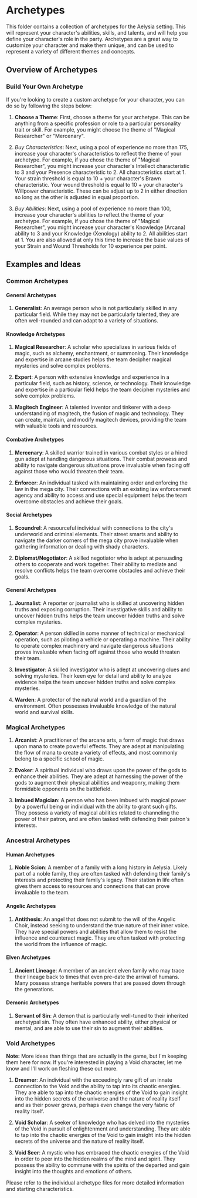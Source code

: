 # Archetypes

This folder contains a collection of archetypes for the Aelysia setting. This will represent your character's abilities, skills, and talents, and will help you define your character's role in the party. Archetypes are a great way to customize your character and make them unique, and can be used to represent a variety of different themes and concepts.

## Overview of Archetypes

### Build Your Own Archetype

If you're looking to create a custom archetype for your character, you can do so by following the steps below:

1. **Choose a Theme**: First, choose a theme for your archetype. This can be anything from a specific profession or role to a particular personality trait or skill. For example, you might choose the theme of "Magical Researcher" or "Mercenary".

2. *Buy Characteristics*: Next, using a pool of experience no more than 175, increase your character's characteristics to reflect the theme of your archetype. For example, if you chose the theme of "Magical Researcher", you might increase your character's Intellect characteristic to 3 and your Presence characteristic to 2. All characteristics start at 1. Your strain threshold is equal to 10 + your character's Brawn characteristic. Your wound threshold is equal to 10 + your character's Willpower characteristic. These can be adjust up to 2 in either direction so long as the other is adjusted in equal proportion.

3. *Buy Abilities*: Next, using a pool of experience no more than 100, increase your character's abilities to reflect the theme of your archetype. For example, if you chose the theme of "Magical Researcher", you might increase your character's Knowledge (Arcana) ability to 3 and your Knowledge (Xenology) ability to 2. All abilities start at 1. You are also allowed at only this time to increase the base values of your Strain and Wound Thresholds for 10 experience per point.

## Examples and Ideas

### Common Archetypes

#### General Archetypes

1. **Generalist**: An average person who is not particularly skilled in any particular field. While they may not be particularly talented, they are often well-rounded and can adapt to a variety of situations.

#### Knowledge Archetypes

1. **Magical Researcher**: A scholar who specializes in various fields of magic, such as alchemy, enchantment, or summoning. Their knowledge and expertise in arcane studies helps the team decipher magical mysteries and solve complex problems.

2. **Expert**: A person with extensive knowledge and experience in a particular field, such as history, science, or technology. Their knowledge and expertise in a particular field helps the team decipher mysteries and solve complex problems.

3. **Magitech Engineer**: A talented inventor and tinkerer with a deep understanding of magitech, the fusion of magic and technology. They can create, maintain, and modify magitech devices, providing the team with valuable tools and resources.

#### Combative Archetypes

1. **Mercenary**: A skilled warrior trained in various combat styles or a hired gun adept at handling dangerous situations. Their combat prowess and ability to navigate dangerous situations prove invaluable when facing off against those who would threaten their team.

2. **Enforcer**: An individual tasked with maintaining order and enforcing the law in the mega city. Their connections with an existing law enforcement agency and ability to access and use special equipment helps the team overcome obstacles and achieve their goals.

#### Social Archetypes

1. **Scoundrel**: A resourceful individual with connections to the city's underworld and criminal elements. Their street smarts and ability to navigate the darker corners of the mega city prove invaluable when gathering information or dealing with shady characters.

2. **Diplomat/Negotiator**: A skilled negotiator who is adept at persuading others to cooperate and work together. Their ability to mediate and resolve conflicts helps the team overcome obstacles and achieve their goals.

#### General Archetypes

1. **Journalist**: A reporter or journalist who is skilled at uncovering hidden truths and exposing corruption. Their investigative skills and ability to uncover hidden truths helps the team uncover hidden truths and solve complex mysteries.

2. **Operator**: A person skilled in some manner of technical or mechanical operation, such as piloting a vehicle or operating a machine. Their ability to operate complex machinery and navigate dangerous situations proves invaluable when facing off against those who would threaten their team.

3. **Investigator**: A skilled investigator who is adept at uncovering clues and solving mysteries. Their keen eye for detail and ability to analyze evidence helps the team uncover hidden truths and solve complex mysteries.

4. **Warden**: A protector of the natural world and a guardian of the environment. Often possesses invaluable knowledge of the natural world and survival skills.

### Magical Archetypes

1. **Arcanist**: A practitioner of the arcane arts, a form of magic that draws upon mana to create powerful effects. They are adept at manipulating the flow of mana to create a variety of effects, and most commonly belong to a specific school of magic.

2. **Evoker**: A spiritual individual who draws upon the power of the gods to enhance their abilities. They are adept at harnessing the power of the gods to augment their physical abilities and weaponry, making them formidable opponents on the battlefield.

3. **Imbued Magician**: A person who has been imbued with magical power by a powerful being or individual with the ability to grant such gifts. They possess a variety of magical abilities related to channeling the power of their patron, and are often tasked with defending their patron's interests.

### Ancestral Archetypes

#### Human Archetypes

1. **Noble Scion**: A member of a family with a long history in Aelysia. Likely part of a noble family, they are often tasked with defending their family's interests and protecting their family's legacy. Their station in life often gives them access to resources and connections that can prove invaluable to the team.

#### Angelic Archetypes

1. **Antithesis**: An angel that does not submit to the will of the Angelic Choir, instead seeking to understand the true nature of their inner voice. They have special powers and abilities that allow them to resist the influence and counteract magic. They are often tasked with protecting the world from the influence of magic.

#### Elven Archetypes

1. **Ancient Lineage**: A member of an ancient elven family who may trace their lineage back to times that even pre-date the arrival of humans. Many possess strange heritable powers that are passed down through the generations.

#### Demonic Archetypes

1. **Servant of Sin**: A demon that is particularly well-tuned to their inherited archetypal sin. They often have enhanced ability, either physical or mental, and are able to use their sin to augment their abilities.

### Void Archetypes

**Note:** More ideas than things that are actually in the game, but I'm keeping them here for now. If you're interested in playing a Void character, let me know and I'll work on fleshing these out more.

1. **Dreamer**: An individual with the exceedingly rare gift of an innate connection to the Void and the ability to tap into its chaotic energies. They are able to tap into the chaotic energies of the Void to gain insight into the hidden secrets of the universe and the nature of reality itself and as their power grows, perhaps even change the very fabric of reality itself.

2. **Void Scholar**: A seeker of knowledge who has delved into the mysteries of the Void in pursuit of enlightenment and understanding. They are able to tap into the chaotic energies of the Void to gain insight into the hidden secrets of the universe and the nature of reality itself.

3. **Void Seer**: A mystic who has embraced the chaotic energies of the Void in order to peer into the hidden realms of the mind and spirit. They possess the ability to commune with the spirits of the departed and gain insight into the thoughts and emotions of others.

Please refer to the individual archetype files for more detailed information and starting characteristics.
